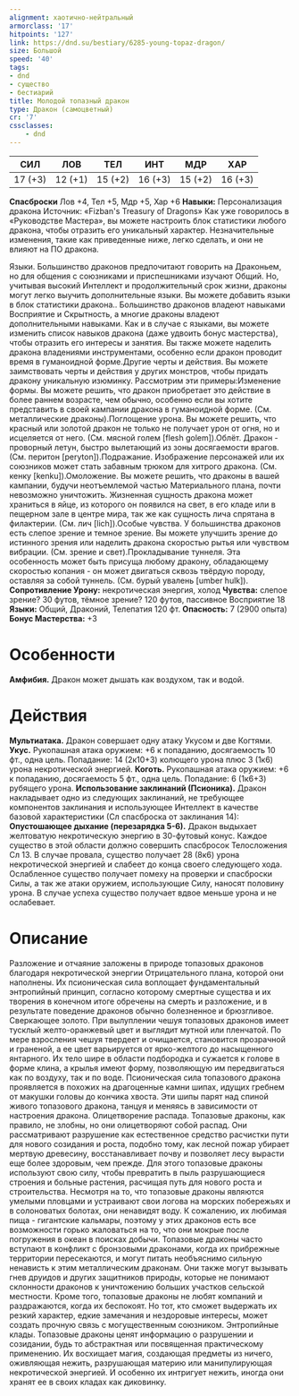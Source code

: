 ```yaml
---
alignment: хаотично-нейтральный
armorclass: '17'
hitpoints: '127'
link: https://dnd.su/bestiary/6285-young-topaz-dragon/
size: Большой
speed: '40'
tags:
- dnd
- существо
- бестиарий
title: Молодой топазный дракон
type: Дракон (самоцветный)
cr: '7'
cssclasses:
    - dnd
---
```



| СИЛ | ЛОВ | ТЕЛ | ИНТ | МДР | ХАР |
|---|---|---|---|---|---|
| 17 (+3) | 12 (+1) | 15 (+2) | 16 (+3) | 15 (+2) | 16 (+3) |
**Спасброски** Лов +4, Тел +5, Мдр +5, Хар +6
**Навыки:** Персонализация дракона
Источник: «Fizban's Treasury of Dragons»
Как уже говорилось в «Руководстве Мастера», вы можете настроить блок статистики любого дракона, чтобы отразить его уникальный характер. Незначительные изменения, такие как приведенные ниже, легко сделать, и они не влияют на ПО дракона.

Языки. Большинство драконов предпочитают говорить на Драконьем, но для общения с союзниками и приспешниками изучают Общий. Но, учитывая высокий Интеллект и продолжительный срок жизни, драконы могут легко выучить дополнительные языки. Вы можете добавить языки в блок статистики дракона.. Большинство драконов владеют навыками Восприятие и Скрытность, а многие драконы владеют дополнительными навыками. Как и в случае с языками, вы можете изменить список навыков дракона (даже удвоить бонус мастерства), чтобы отразить его интересы и занятия. Вы также можете наделить дракона владениями инструментами, особенно если дракон проводит время в гуманоидной форме.Другие черты и действия. Вы можете заимствовать черты и действия у других монстров, чтобы придать дракону уникальную изюминку. Рассмотрим эти примеры:Изменение формы. Вы можете решить, что дракон приобретает это действие в более раннем возрасте, чем обычно, особенно если вы хотите представить в своей кампании дракона в гуманоидной форме. (См. металлические драконы).Поглощение урона. Вы можете решить, что красный или золотой дракон не только не получает урон от огня, но и исцеляется от него. (См. мясной голем [flesh golem]).Облёт. Дракон - проворный летун, быстро вылетающий из зоны досягаемости врагов. (См. перитон [peryton]).Подражание. Изображение персонажей или их союзников может стать забавным трюком для хитрого дракона. (См. кенку [kenku]).Омоложение. Вы можете решить, что драконы в вашей кампании, будучи неотъемлемой частью Материального плана, почти невозможно уничтожить. Жизненная сущность дракона может храниться в яйце, из которого он появился на свет, в его кладе или в пещерном зале в центре мира, так же как сущность лича спрятана в филактерии. (См. лич [lich]).Особые чувства. У большинства драконов есть слепое зрение и темное зрение. Вы можете улучшить зрение до истинного зрения или наделить дракона скоростью рытья или чувством вибрации. (См. зрение и свет).Прокладывание туннеля.  Эта особенность может быть присуща любому дракону, обладающему скоростью копания - он может двигаться сквозь твёрдую породу, оставляя за собой туннель. (См. бурый увалень [umber hulk]).
**Сопротивление Урону:** некротическая энергия, холод
**Чувства:** слепое зрение? 30 футов, тёмное зрение? 120 футов, пассивное Восприятие 18
**Языки:** Общий, Драконий, Телепатия 120 фт.
**Опасность:** 7 (2900 опыта)
**Бонус Мастерства:** +3


# Особенности
**Амфибия.** Дракон может дышать как воздухом, так и водой.


# Действия
**Мультиатака.** Дракон совершает одну атаку Укусом и две Когтями.
**Укус.** Рукопашная атака оружием: +6 к попаданию, досягаемость 10 фт., одна цель. Попадание: 14 (2к10+3) колющего урона плюс 3 (1к6) урона некротической энергией.
**Коготь.** Рукопашная атака оружием: +6 к попаданию, досягаемость 5 фт., одна цель. Попадание: 6 (1к6+3) рубящего урона.
**Использование заклинаний (Псионика).** Дракон накладывает одно из следующих заклинаний, не требующее компонентов заклинания и использующее Интеллект в качестве базовой характеристики (Сл спасброска от заклинания 14):
**Опустошающее дыхание (перезарядка 5-6).** Дракон выдыхает желтоватую некротическую энергию в 30-футовый конус. Каждое существо в этой области должно совершить спасбросок Телосложения Сл 13. В случае провала, существо получает 28 (8к6) урона некротической энергией и слабеет до конца своего следующего хода. Ослабленное существо получает помеху на проверки и спасброски Силы, а так же атаки оружием, использующие Силу, наносят половину урона. В случае успеха существо получает вдвое меньше урона и не ослабевает.


# Описание
Разложение и отчаяние заложены в природе топазовых драконов благодаря некротической энергии Отрицательного плана, которой они наполнены. Их псионическая сила воплощает фундаментальный энтропийный принцип, согласно которому смертные существа и их творения в конечном итоге обречены на смерть и разложение, и в результате поведение драконов обычно болезненное и брюзгливое. Сверкающее золото. При вылуплении чешуя топазовых драконов имеет тусклый желто-оранжевый цвет и выглядит мутной или пленчатой. По мере взросления чешуя твердеет и очищается, становится прозрачной и граненой, а ее цвет варьируется от ярко-желтого до насыщенного янтарного. Их тело шире в области подбородка и сужается к голове в форме клина, а крылья имеют форму, позволяющую им передвигаться как по воздуху, так и по воде. Псионическая сила топазового дракона проявляется в похожих на драгоценные камни шипах, идущих гребнем от макушки головы до кончика хвоста. Эти шипы парят над спиной живого топазового дракона, танцуя и меняясь в зависимости от настроения дракона. Олицетворение распада. Топазовые драконы, как правило, не злобны, но они олицетворяют собой распад. Они рассматривают разрушение как естественное средство расчистки пути для нового созидания и роста, подобно тому, как лесной пожар убирает мертвую древесину, восстанавливает почву и позволяет лесу вырасти еще более здоровым, чем прежде. Для этого топазовые драконы используют свою силу, чтобы превратить в пыль разрушающиеся строения и больные растения, расчищая путь для нового роста и строительства. Несмотря на то, что топазовые драконы являются умелыми пловцами и устраивают свои логова на морских побережьях и в солоноватых болотах, они ненавидят воду. К сожалению, их любимая пища - гигантские кальмары, поэтому у этих драконов есть все возможности горько жаловаться на то, что они мокрые после погружения в океан в поисках добычи. Топазовые драконы часто вступают в конфликт с бронзовыми драконами, когда их прибрежные территории пересекаются, и могут питать необъяснимо сильную ненависть к этим металлическим драконам. Они также могут вызывать гнев друидов и других защитников природы, которые не понимают склонности драконов к уничтожению больших участков сельской местности. Кроме того, топазовые драконы не любят компаний и раздражаются, когда их беспокоят. Но тот, кто сможет выдержать их резкий характер, едкие замечания и нездоровые интересы, может создать прочную связь с могущественным союзником. Энтропийные клады. Топазовые драконы ценят информацию о разрушении и созидании, будь то абстрактная или посвященная практическому применению. Их восхищает магия, создающая предметы из ничего, оживляющая нежить, разрушающая материю или манипулирующая некротической энергией. И особенно их интригует нежить, иногда они хранят ее в своих кладах как диковинку.